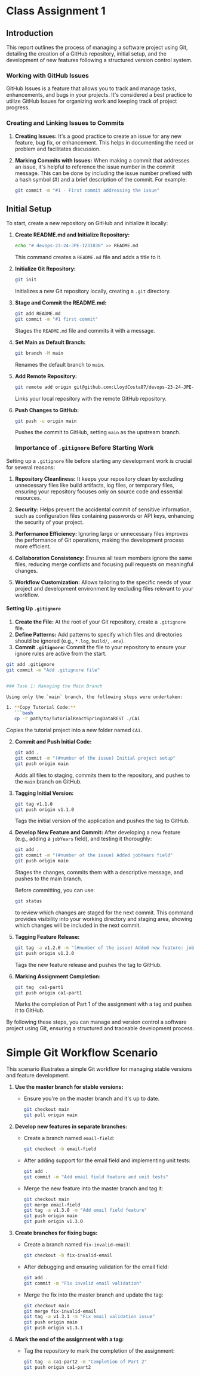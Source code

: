 
# Class Assignment 1

## Introduction

This report outlines the process of managing a software project using Git, detailing the creation of a GitHub repository, initial setup, and the development of new features following a structured version control system.

### Working with GitHub Issues

GitHub Issues is a feature that allows you to track and manage tasks, enhancements, and bugs in your projects. It's considered a best practice to utilize GitHub Issues for organizing work and keeping track of project progress.

### Creating and Linking Issues to Commits

1. **Creating Issues:** It's a good practice to create an issue for any new feature, bug fix, or enhancement. This helps in documenting the need or problem and facilitates discussion.

2. **Marking Commits with Issues:** When making a commit that addresses an issue, it's helpful to reference the issue number in the commit message. This can be done by including the issue number prefixed with a hash symbol (#) and a brief description of the commit. For example:
   
   ```bash
   git commit -m "#1 - First commit addressing the issue"


## Initial Setup

To start, create a new repository on GitHub and initialize it locally:

1. **Create README.md and Initialize Repository:**
   ```bash
   echo "# devops-23-24-JPE-1231838" >> README.md
   ```
   This command creates a `README.md` file and adds a title to it.

2. **Initialize Git Repository:**
   ```bash
   git init
   ```
   Initializes a new Git repository locally, creating a `.git` directory.

3. **Stage and Commit the README.md:**
   ```bash
   git add README.md
   git commit -m "#1 first commit"
   ```
   Stages the `README.md` file and commits it with a message.

4. **Set Main as Default Branch:**
   ```bash
   git branch -M main
   ```
   Renames the default branch to `main`.

5. **Add Remote Repository:**
   ```bash
   git remote add origin git@github.com:LloydCosta87/devops-23-24-JPE-1231838.git
   ```
   Links your local repository with the remote GitHub repository.

6. **Push Changes to GitHub:**
   ```bash
   git push -u origin main
   ```
   Pushes the commit to GitHub, setting `main` as the upstream branch.

   ### Importance of `.gitignore` Before Starting Work

Setting up a `.gitignore` file before starting any development work is crucial for several reasons:

1. **Repository Cleanliness:** It keeps your repository clean by excluding unnecessary files like build artifacts, log files, or temporary files, ensuring your repository focuses only on source code and essential resources.

2. **Security:** Helps prevent the accidental commit of sensitive information, such as configuration files containing passwords or API keys, enhancing the security of your project.

3. **Performance Efficiency:** Ignoring large or unnecessary files improves the performance of Git operations, making the development process more efficient.

4. **Collaboration Consistency:** Ensures all team members ignore the same files, reducing merge conflicts and focusing pull requests on meaningful changes.

5. **Workflow Customization:** Allows tailoring to the specific needs of your project and development environment by excluding files relevant to your workflow.

#### Setting Up `.gitignore`

1. **Create the File:** At the root of your Git repository, create a `.gitignore` file.
2. **Define Patterns:** Add patterns to specify which files and directories should be ignored (e.g., `*.log`, `build/`, `.env`).
3. **Commit `.gitignore`:** Commit the file to your repository to ensure your ignore rules are active from the start.

```bash
git add .gitignore
git commit -m "Add .gitignore file"


### Task 1: Managing the Main Branch

Using only the `main` branch, the following steps were undertaken:

1. **Copy Tutorial Code:**
   ```bash
   cp -r path/to/TutorialReactSpringDataREST ./CA1
   ```
   Copies the tutorial project into a new folder named `CA1`.

2. **Commit and Push Initial Code:**
   ```bash
   git add .
   git commit -m "(#number of the issue) Initial project setup"
   git push origin main
   ```
   Adds all files to staging, commits them to the repository, and pushes to the `main` branch on GitHub.

3. **Tagging Initial Version:**
   ```bash
   git tag v1.1.0 
   git push origin v1.1.0
   ```
   Tags the initial version of the application and pushes the tag to GitHub.

4. **Develop New Feature and Commit:**
   After developing a new feature (e.g., adding a `jobYears` field), and testing it thoroughly:
   ```bash
   git add .
   git commit -m "(#number of the issue) Added jobYears field"
   git push origin main
   ```
   Stages the changes, commits them with a descriptive message, and pushes to the main branch.

   Before committing, you can use:
   ```bash
   git status
   ```
   to review which changes are staged for the next commit. This command provides visibility into your working directory and staging area, showing which changes will be included in the next commit.

6. **Tagging Feature Release:**
   ```bash
   git tag -a v1.2.0 -m "(#number of the issue) Added new feature: jobYears"
   git push origin v1.2.0
   ```
   Tags the new feature release and pushes the tag to GitHub.

7. **Marking Assignment Completion:**
   ```bash
   git tag  ca1-part1 
   git push origin ca1-part1
   ```
   Marks the completion of Part 1 of the assignment with a tag and pushes it to GitHub.

By following these steps, you can manage and version control a software project using Git, ensuring a structured and traceable development process.


# Simple Git Workflow Scenario

This scenario illustrates a simple Git workflow for managing stable versions and feature development.

1. **Use the master branch for stable versions:**
   - Ensure you're on the master branch and it's up to date.
     ```bash
     git checkout main
     git pull origin main
     ```

2. **Develop new features in separate branches:**
   - Create a branch named `email-field`:
     ```bash
     git checkout -b email-field
     ```
   - After adding support for the email field and implementing unit tests:
     ```bash
     git add .
     git commit -m "Add email field feature and unit tests"
     ```
   - Merge the new feature into the master branch and tag it:
     ```bash
     git checkout main
     git merge email-field
     git tag -a v1.3.0 -m "Add email field feature"
     git push origin main
     git push origin v1.3.0
     ```

3. **Create branches for fixing bugs:**
   - Create a branch named `fix-invalid-email`:
     ```bash
     git checkout -b fix-invalid-email
     ```
   - After debugging and ensuring validation for the email field:
     ```bash
     git add .
     git commit -m "Fix invalid email validation"
     ```
   - Merge the fix into the master branch and update the tag:
     ```bash
     git checkout main
     git merge fix-invalid-email
     git tag -a v1.3.1 -m "Fix email validation issue"
     git push origin main
     git push origin v1.3.1
     ```

4. **Mark the end of the assignment with a tag:**
   - Tag the repository to mark the completion of the assignment:
     ```bash
     git tag -a ca1-part2 -m "Completion of Part 2"
     git push origin ca1-part2
     ```




